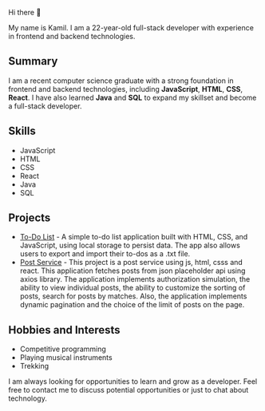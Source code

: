 Hi there 👋

My name is Kamil. I am a 22-year-old full-stack developer with experience in frontend and backend technologies.

## Summary

I am a recent computer science graduate with a strong foundation in frontend and backend technologies, including **JavaScript**, **HTML**, **CSS**, **React**. I have also learned **Java** and **SQL** to expand my skillset and become a full-stack developer.

## Skills
- JavaScript
- HTML
- CSS
- React
- Java
- SQL

## Projects
- [To-Do List](https://github.com/proxylunae/todoList) - A simple to-do list application built with HTML, CSS, and JavaScript, using local storage to persist data. The app also allows users to export and import their to-dos as a .txt file.
- [Post Service](https://github.com/proxylunae/post-service) - This project is a post service using js, html, csss and react. This application fetches posts from json placeholder api using axios library. The application implements authorization simulation, the ability to view individual posts, the ability to customize the sorting of posts, search for posts by matches. Also, the application implements dynamic pagination and the choice of the limit of posts on the page.

## Hobbies and Interests
- Competitive programming
- Playing musical instruments
- Trekking

I am always looking for opportunities to learn and grow as a developer. Feel free to contact me to discuss potential opportunities or just to chat about technology.
